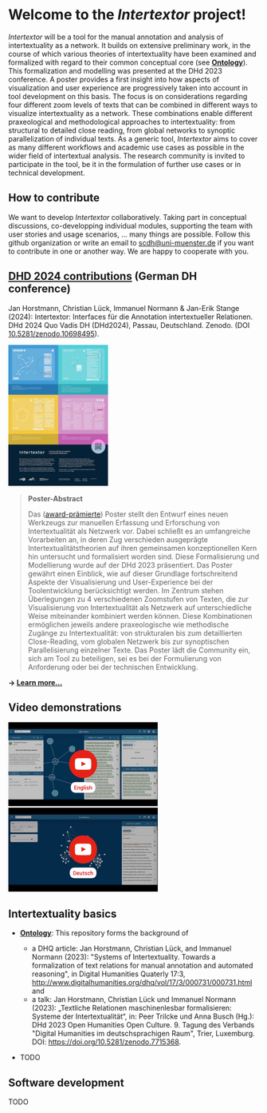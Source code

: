 # Welcome to the *Intertextor* project!

*Intertextor* will be a tool for the manual annotation and analysis of intertextuality as a network. It builds on extensive preliminary work, in the course of which various theories of intertextuality have been examined and formalized with regard to their common conceptual core (see **[Ontology][gh-io]**). This formalization and modelling was presented at the DHd 2023 conference. A poster provides a first insight into how aspects of visualization and user experience are progressively taken into account in tool development on this basis. The focus is on considerations regarding four different zoom levels of texts that can be combined in different ways to visualize intertextuality as a network. These combinations enable different praxeological and methodological approaches to intertextuality: from structural to detailed close reading, from global networks to synoptic parallelization of individual texts. As a generic tool, *Intertextor* aims to cover as many different workflows and academic use cases as possible in the wider field of intertextual analysis. The research community is invited to participate in the tool, be it in the formulation of further use cases or in technical development.

## How to contribute
We want to develop *Intertextor* collaboratively. Taking part in conceptual discussions, co-developping individual modules, supporting the team with user stories and usage scenarios, ... many things are possible. Follow this github organization or write an email to scdh@uni-muenster.de if you want to contribute in one or another way. We are happy to cooperate with you.

## [DHD 2024 contributions][gh-dhd24] (German DH conference)

Jan Horstmann, Christian Lück, Immanuel Normann & Jan-Erik Stange (2024): Intertextor: Interfaces für die Annotation intertextueller Relationen. DHd 2024 Quo Vadis DH (DHd2024), Passau, Deutschland. Zenodo. (DOI [10.5281/zenodo.10698495][poster-zenodo]).

[![Poster-Thumbnail][poster-thumbnail]][poster-zenodo]

[poster-thumbnail]: https://raw.githubusercontent.com/intertextor/dhd-2024/main/media/poster-thumbnail.png
[poster-zenodo]: https://doi.org/10.5281/zenodo.10706165

> **Poster-Abstract**
>
> Das ([award-prämierte][dhd24-poster-award]) Poster stellt den Entwurf eines neuen Werkzeugs zur manuellen Erfassung und Erforschung von Intertextualität als Netzwerk vor. Dabei schließt es an umfangreiche Vorarbeiten an, in deren Zug verschieden ausgeprägte Intertextualitätstheorien auf ihren gemeinsamen konzeptionellen Kern hin untersucht und formalisiert worden sind. Diese Formalisierung und Modellierung wurde auf der DHd 2023 präsentiert. Das Poster gewährt einen Einblick, wie auf dieser Grundlage fortschreitend Aspekte der Visualisierung und User-Experience bei der Toolentwicklung berücksichtigt werden. Im Zentrum stehen Überlegungen zu 4 verschiedenen Zoomstufen von Texten, die zur Visualisierung von Intertextualität als Netzwerk auf unterschiedliche Weise miteinander kombiniert werden können. Diese Kombinationen ermöglichen jeweils andere praxeologische wie methodische Zugänge zu Intertextualität: von strukturalen bis zum detaillierten Close-Reading, vom globalen Netzwerk bis zur synoptischen Parallelisierung einzelner Texte. Das Poster lädt die Community ein, sich am Tool zu beteiligen, sei es bei der Formulierung von Anforderung oder bei der technischen Entwicklung.

**&rarr; [Learn more...][gh-dhd24]**

[gh-dhd24]: https://github.com/intertextor/dhd-2024
[dhd24-poster-award]: https://github.com/intertextor/dhd-2024?tab=readme-ov-file#poster-award

## Video demonstrations

<a href="https://www.youtube.com/watch?v=Bwkl1u2X2Pc"><img src="https://raw.githubusercontent.com/intertextor/dhd-2024/main/media/thumbnail_english.jpg" alt="YouTube demo english" width="300"></a> &nbsp;&nbsp;&nbsp; <a href="https://www.youtube.com/watch?v=uo5HP5FQBcY"><img src="https://raw.githubusercontent.com/intertextor/dhd-2024/main/media/thumbnail_german.jpg" alt="YouTube demo english" width="300"></a>

## Intertextuality basics

- **[Ontology][gh-io]**: This repository forms the background of
  - a DHQ article: Jan Horstmann, Christian Lück, and Immanuel Normann (2023): "Systems of Intertextuality. Towards a formalization of text relations for manual annotation and automated reasoning", in Digital Humanities Quaterly 17:3, http://www.digitalhumanities.org/dhq/vol/17/3/000731/000731.html and
  - a talk: Jan Horstmann, Christian Lück und Immanuel Normann (2023): „Textliche Relationen maschinenlesbar formalisieren: Systeme der Intertextualität“, in: Peer Trilcke und Anna Busch (Hg.): DHd 2023 Open Humanities Open Culture. 9. Tagung des Verbands "Digital Humanities im deutschsprachigen Raum", Trier, Luxemburg. DOI: https://doi.org/10.5281/zenodo.7715368.
- TODO

  [gh-io]: https://github.com/intertextor/intertextuality-ontology

## Software development

TODO
